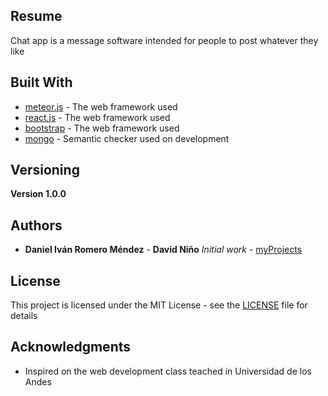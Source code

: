
## Resume
Chat app is a message software intended for people to post whatever they like

## Built With

* [meteor.js](https://nodejs.org/en/) - The web framework used
* [react.js](https://jquery.com/) - The web framework used
* [bootstrap](https://getbootstrap.com/) - The web framework used
* [mongo](https://eslint.org/) - Semantic checker used on development

## Versioning

**Version 1.0.0**

## Authors

* **Daniel Iván Romero Méndez** - **David Niño** *Initial work* - [myProjects](https://github.com/dfnino10/chatApp)

## License

This project is licensed under the MIT License - see the [LICENSE](LICENSE) file for details

## Acknowledgments

* Inspired on the web development class teached in Universidad de los Andes  

